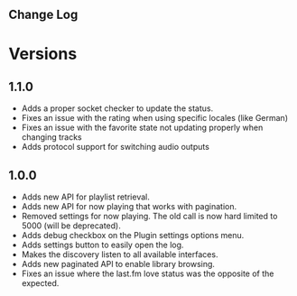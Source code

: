 Change Log
---------
# Versions

## 1.1.0
- Adds a proper socket checker to update the status.
- Fixes an issue with the rating when using specific locales (like German)
- Fixes an issue with the favorite state not updating properly when changing tracks
- Adds protocol support for switching audio outputs

## 1.0.0
- Adds new API for playlist retrieval.
- Adds new API for now playing that works with pagination.
- Removed settings for now playing. The old call is now hard limited to 5000 (will be deprecated).
- Adds debug checkbox on the Plugin settings options menu.
- Adds settings button to easily open the log.
- Makes the discovery listen to all available interfaces.
- Adds new paginated API to enable library browsing.
- Fixes an issue where the last.fm love status was the opposite of the expected.
